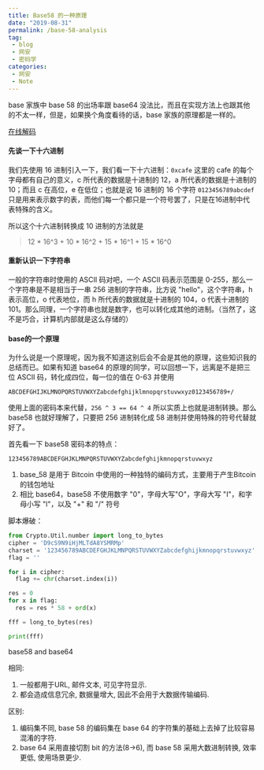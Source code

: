 ```yaml
---
title: Base58 的一种原理
date: "2019-08-31"
permalink: /base-58-analysis
tag: 
 - blog
 - 网安
 - 密码学
categories:
 - 网安
 - Note
---
```


base 家族中 base 58 的出场率跟 base64 没法比，而且在实现方法上也跟其他的不太一样，但是，如果换个角度看待的话，base 家族的原理都是一样的。

[在线解码](http://ctf.ssleye.com/base58w.html)

#### 先谈一下十六进制

我们先使用 16 进制引入一下，我们看一下十六进制：`0xcafe` 这里的 cafe 的每个字母都有自己的意义，c 所代表的数据是十进制的 12，a 所代表的数据是十进制的 10；而且 c 在高位，e 在低位；也就是说 16 进制的 16 个字符 `0123456789abcdef` 只是用来表示数字的表，而他们每一个都只是一个符号罢了，只是在16进制中代表特殊的含义。

所以这个十六进制转换成 10 进制的方法就是 

> 12 * 16^3 + 10 * 16^2 + 15 * 16^1 + 15 * 16^0

#### 重新认识一下字符串

一般的字符串时使用的 ASCII 码对吧，一个 ASCII 码表示范围是 0-255，那么一个字符串是不是相当于一串 256 进制的字符串，比方说 "hello"，这个字符串，h 表示高位，o 代表地位，而 h 所代表的数据就是十进制的 104，o 代表十进制的 101。那么同理，一个字符串也就是数字，也可以转化成其他的进制。（当然了，这不是巧合，计算机内部就是这么存储的）

#### base的一个原理

为什么说是一个原理呢，因为我不知道这别后会不会是其他的原理，这些知识我的总结而已。如果有知道 base64 的原理的同学，可以回想一下，远离是不是把三位 ASCII 码，转化成四位，每一位的值在 0-63 并使用

```
ABCDEFGHIJKLMNOPQRSTUVWXYZabcdefghijklmnopqrstuvwxyz0123456789+/
```

使用上面的密码本来代替，`256 ^ 3 == 64 ^ 4` 所以实质上也就是进制转换。那么 base58 也就好理解了，只要把 256 进制转化成 58 进制并使用特殊的符号代替就好了。

首先看一下 base58 密码本的特点：

```
123456789ABCDEFGHJKLMNPQRSTUVWXYZabcdefghijkmnopqrstuvwxyz
```

1. base_58 是用于 Bitcoin 中使用的一种独特的编码方式，主要用于产生Bitcoin的钱包地址
2. 相比 base64，base58 不使用数字 "0"，字母大写"O"，字母大写 "I"，和字母小写 "l"，以及 "+" 和 "/" 符号

脚本爆破：

```python
from Crypto.Util.number import long_to_bytes
cipher = 'D9cS9N9iHjMLTdA8YSMRMp'
charset = '123456789ABCDEFGHJKLMNPQRSTUVWXYZabcdefghijkmnopqrstuvwxyz'
flag = ''

for i in cipher:
  flag += chr(charset.index(i))

res = 0
for x in flag:
  res = res * 58 + ord(x)

fff = long_to_bytes(res)

print(fff)
```

base58 and base64

相同:
1. 一般都用于URL, 邮件文本, 可见字符显示. 
2. 都会造成信息冗余, 数据量增大, 因此不会用于大数据传输编码.

区别:
1. 编码集不同, base 58 的编码集在 base 64 的字符集的基础上去掉了比较容易混淆的字符.
2. base 64 采用直接切割 bit 的方法(8->6), 而 base 58 采用大数进制转换, 效率更低, 使用场景更少.
